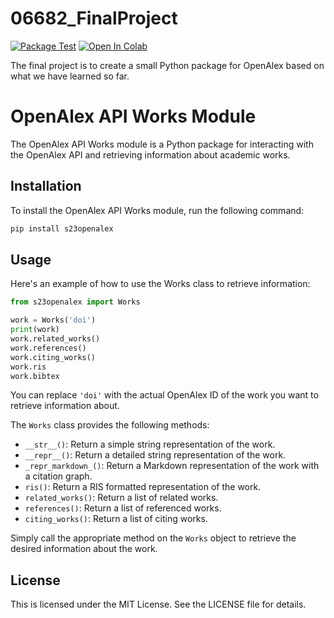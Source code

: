 # 06682_FinalProject

[![Package Test](https://github.com/CardinalNeal/06682_FinalProject/actions/workflows/pkgtest-workflow.yaml/badge.svg?branch=main)](https://github.com/CardinalNeal/06682_FinalProject/actions/workflows/pkgtest-workflow.yaml)
[![Open In Colab](https://colab.research.google.com/assets/colab-badge.svg)](https://colab.research.google.com/github/CardinalNeal/06682_FinalProject/blob/main/project.ipynb)


The final project is to create a small Python package for OpenAlex based on what we have learned so far.


# OpenAlex API Works Module

The OpenAlex API Works module is a Python package for interacting with the OpenAlex API and retrieving information about academic works.

## Installation

To install the OpenAlex API Works module, run the following command:

```bash
pip install s23openalex
```

## Usage

Here's an example of how to use the Works class to retrieve information:

```python
from s23openalex import Works

work = Works('doi')
print(work)
work.related_works()
work.references()
work.citing_works()
work.ris
work.bibtex
```

You can replace `'doi'` with the actual OpenAlex ID of the work you want to retrieve information about.

The `Works` class provides the following methods:

- `__str__()`: Return a simple string representation of the work.
- `__repr__()`: Return a detailed string representation of the work.
- `_repr_markdown_()`: Return a Markdown representation of the work with a citation graph.
- `ris()`: Return a RIS formatted representation of the work.
- `related_works()`: Return a list of related works.
- `references()`: Return a list of referenced works.
- `citing_works()`: Return a list of citing works.

Simply call the appropriate method on the `Works` object to retrieve the desired information about the work.


## License

This is licensed under the MIT License. See the LICENSE file for details.
